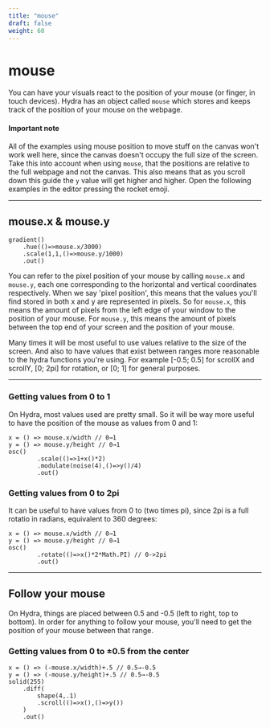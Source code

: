 ```yaml
---
title: "mouse"
draft: false
weight: 60
---
```


# mouse

You can have your visuals react to the position of your mouse (or finger, in touch devices). Hydra has an object called `mouse` which stores and keeps track of the position of your mouse on the webpage.

#### Important note

All of the examples using mouse position to move stuff on the canvas won't work well here, since the canvas doesn't occupy the full size of the screen. Take this into account when using `mouse`, that the positions are relative to the full webpage and not the canvas. This also means that as you scroll down this guide the `y` value will get higher and higher. Open the following examples in the editor pressing the rocket emoji.

---

## **mouse.x** & **mouse.y**

```hydra
gradient()
	.hue(()=>mouse.x/3000)
	.scale(1,1,()=>mouse.y/1000)
	.out()
```

You can refer to the pixel position of your mouse by calling `mouse.x` and `mouse.y`, each one corresponding to the horizontal and vertical coordinates respectively. When we say 'pixel position', this means that the values you'll find stored in both x and y are represented in pixels. So for `mouse.x`, this means the amount of pixels from the left edge of your window to the position of your mouse. For `mouse.y`, this means the amount of pixels between the top end of your screen and the position of your mouse.

Many times it will be most useful to use values relative to the size of the screen. And also to have values that exist between ranges more reasonable to the hydra functions you're using. For example [-0.5; 0.5] for scrollX and scrollY, [0; 2pi] for rotation, or [0; 1] for general purposes.

---

### Getting values from 0 to 1

On Hydra, most values used are pretty small. So it will be way more useful to have the position of the mouse as values from 0 and 1:

```hydra
x = () => mouse.x/width // 0→1
y = () => mouse.y/height // 0→1
osc()
        .scale(()=>1+x()*2)
        .modulate(noise(4),()=>y()/4)
        .out()
```

### Getting values from 0 to 2pi

It can be useful to have values from 0 to (two times pi), since 2pi is a full rotatio in radians, equivalent to 360 degrees:

```hydra
x = () => mouse.x/width // 0→1
y = () => mouse.y/height // 0→1
osc()
        .rotate(()=>x()*2*Math.PI) // 0->2pi
        .out()
```

---

## Follow your mouse

On Hydra, things are placed between 0.5 and -0.5 (left to right, top to bottom). In order for anything to follow your mouse, you'll need to get the position of your mouse between that range.

### Getting values from 0 to ±0.5 from the center

```hydra
x = () => (-mouse.x/width)+.5 // 0.5→-0.5
y = () => (-mouse.y/height)+.5 // 0.5→-0.5
solid(255)
    .diff(
        shape(4,.1)
        .scroll(()=>x(),()=>y())
    )
    .out()
```
